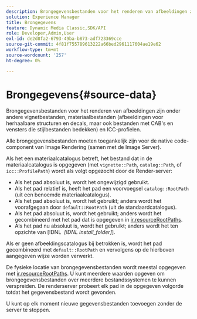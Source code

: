 ```yaml
---
description: Brongegevensbestanden voor het renderen van afbeeldingen zijn onder andere vignetbestanden, materiaalbestanden (afbeeldingen voor herhaalbare structuren en decals, maar ook bestanden met CAB's en vensters die stijlbestanden bedekken) en ICC-profielen.
solution: Experience Manager
title: Brongegevens
feature: Dynamic Media Classic,SDK/API
role: Developer,Admin,User
exl-id: de2d8fa2-6793-49ba-b873-adf723369cce
source-git-commit: 4f81f755789613222a66bed2961117604ae19e62
workflow-type: tm+mt
source-wordcount: '257'
ht-degree: 0%

---
```


# Brongegevens{#source-data}

Brongegevensbestanden voor het renderen van afbeeldingen zijn onder andere vignetbestanden, materiaalbestanden (afbeeldingen voor herhaalbare structuren en decals, maar ook bestanden met CAB&#39;s en vensters die stijlbestanden bedekken) en ICC-profielen.

Alle brongegevensbestanden moeten toegankelijk zijn voor de native code-component van Image Rendering (samen met de Image Server).

Als het een materiaalcatalogus betreft, het bestand dat in de materiaalcatalogus is opgegeven (met `vignette::Path`, `catalog::Path`, of `icc::ProfilePath`) wordt als volgt opgezocht door de Render-server:

* Als het pad absoluut is, wordt het ongewijzigd gebruikt.
* Als het pad relatief is, heeft het pad een voorvoegsel `catalog::RootPath` (uit een benoemde materiaalcatalogus).
* Als het pad absoluut is, wordt het gebruikt; anders wordt het voorafgegaan door `default::RootPath` (uit de standaardcatalogus).
* Als het pad absoluut is, wordt het gebruikt; anders wordt het gecombineerd met het pad dat is opgegeven in [ir.resourceRootPaths](../../../../../../ir-api/server-admin/image-rendering-api-ref/c-ir-server-administration/c-ir-configuration-settings-reference/c-ir-resource-root-folders.md#concept-39a34d2239934079bb396e1bf568a9c2).
* Als het pad nu absoluut is, wordt het gebruikt; anders wordt het ten opzichte van [!DNL &#x200B; *[!DNL install_folder]*].

Als er geen afbeeldingscatalogus bij betrokken is, wordt het pad gecombineerd met `default::RootPath` en vervolgens op de hierboven aangegeven wijze worden verwerkt.

De fysieke locatie van brongegevensbestanden wordt meestal opgegeven met [ir.resourceRootPaths](../../../../../../ir-api/server-admin/image-rendering-api-ref/c-ir-server-administration/c-ir-configuration-settings-reference/c-ir-resource-root-folders.md#concept-39a34d2239934079bb396e1bf568a9c2). U kunt meerdere waarden opgeven om brongegevensbestanden over meerdere bestandssystemen te kunnen verspreiden. De renderserver probeert elk pad in de opgegeven volgorde totdat het gegevensbestand wordt gevonden.

U kunt op elk moment nieuwe gegevensbestanden toevoegen zonder de server te stoppen.
